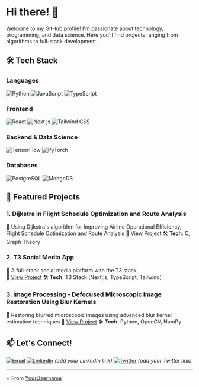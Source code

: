 # Hi there! 👋

Welcome to my GitHub profile! I'm passionate about technology, programming, and data science. Here you'll find projects ranging from algorithms to full-stack development.

## 🛠️ Tech Stack

### Languages
![Python](https://img.shields.io/badge/Python-3776AB?style=for-the-badge&logo=python&logoColor=white)
![JavaScript](https://img.shields.io/badge/JavaScript-F7DF1E?style=for-the-badge&logo=javascript&logoColor=black)
![TypeScript](https://img.shields.io/badge/TypeScript-007ACC?style=for-the-badge&logo=typescript&logoColor=white)

### Frontend
![React](https://img.shields.io/badge/React-20232A?style=for-the-badge&logo=react&logoColor=61DAFB)
![Next.js](https://img.shields.io/badge/Next.js-000000?style=for-the-badge&logo=next.js&logoColor=white)
![Tailwind CSS](https://img.shields.io/badge/Tailwind_CSS-38B2AC?style=for-the-badge&logo=tailwind-css&logoColor=white)

### Backend & Data Science
![TensorFlow](https://img.shields.io/badge/TensorFlow-FF6F00?style=for-the-badge&logo=tensorflow&logoColor=white)
![PyTorch](https://img.shields.io/badge/PyTorch-EE4C2C?style=for-the-badge&logo=pytorch&logoColor=white)

### Databases
![PostgreSQL](https://img.shields.io/badge/PostgreSQL-316192?style=for-the-badge&logo=postgresql&logoColor=white)
![MongoDB](https://img.shields.io/badge/MongoDB-4EA94B?style=for-the-badge&logo=mongodb&logoColor=white)

## 🚀 Featured Projects

### 1. Dijkstra in Flight Schedule Optimization and Route Analysis
📍 Using Dijkstra's algorithm for Improving Airline Operational Efficiency, Flight Schedule Optimization and Route Analysis
🔗 [View Project](https://github.com/Ronny-Saputra/DAA-code)
🛠️ **Tech**: C, Graph Theory

### 2. T3 Social Media App
📍 A full-stack social media platform with the T3 stack  
🔗 [View Project](https://github.com/pejuangvscode/ncfi-prayer)
🛠️ **Tech**: T3 Stack (Next.js, TypeScript, Tailwind)

### 3. Image Processing - Defocused Microscopic Image Restoration Using Blur Kernels
📍 Restoring blurred microscopic images using advanced blur kernel estimation techniques 
🔗 [View Project](https://colab.research.google.com/drive/1Rwo2SwXrk9eyEAbHdtlElOUhqEUEphom#scrollTo=EnlcxM8EXqJu)
🛠️ **Tech**: Python, OpenCV, NumPy


## 📫 Let's Connect!

[![Email](https://img.shields.io/badge/Email-teoinsani@gmail.com-D14836?style=for-the-badge&logo=gmail&logoColor=white)](mailto:gracepatricia1125@gmail.com)
[![LinkedIn](https://img.shields.io/badge/LinkedIn-0077B5?style=for-the-badge&logo=linkedin&logoColor=white)](#) *(add your LinkedIn link)*
[![Twitter](https://img.shields.io/badge/Twitter-1DA1F2?style=for-the-badge&logo=twitter&logoColor=white)](#) *(add your Twitter link)*

---

⭐️ From [YourUsername](https://github.com/yourusername)
